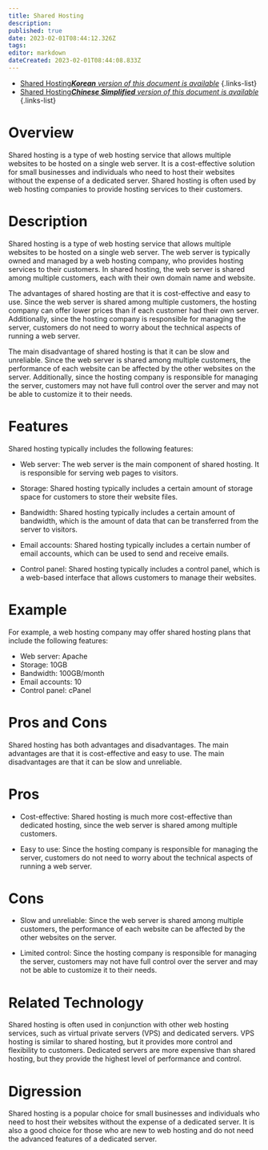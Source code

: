 ```yaml
---
title: Shared Hosting
description: 
published: true
date: 2023-02-01T08:44:12.326Z
tags: 
editor: markdown
dateCreated: 2023-02-01T08:44:08.833Z
---
```


- [Shared Hosting***Korean** version of this document is available*](/ko/Knowledge-base/Dictionary/shared-hosting)
{.links-list}
- [Shared Hosting***Chinese Simplified** version of this document is available*](/zh/Knowledge-base/Dictionary/shared-hosting)
{.links-list}

# Overview
Shared hosting is a type of web hosting service that allows multiple websites to be hosted on a single web server. It is a cost-effective solution for small businesses and individuals who need to host their websites without the expense of a dedicated server. Shared hosting is often used by web hosting companies to provide hosting services to their customers.

# Description
Shared hosting is a type of web hosting service that allows multiple websites to be hosted on a single web server. The web server is typically owned and managed by a web hosting company, who provides hosting services to their customers. In shared hosting, the web server is shared among multiple customers, each with their own domain name and website. 

The advantages of shared hosting are that it is cost-effective and easy to use. Since the web server is shared among multiple customers, the hosting company can offer lower prices than if each customer had their own server. Additionally, since the hosting company is responsible for managing the server, customers do not need to worry about the technical aspects of running a web server.

The main disadvantage of shared hosting is that it can be slow and unreliable. Since the web server is shared among multiple customers, the performance of each website can be affected by the other websites on the server. Additionally, since the hosting company is responsible for managing the server, customers may not have full control over the server and may not be able to customize it to their needs.

# Features
Shared hosting typically includes the following features:

* Web server: The web server is the main component of shared hosting. It is responsible for serving web pages to visitors.

* Storage: Shared hosting typically includes a certain amount of storage space for customers to store their website files.

* Bandwidth: Shared hosting typically includes a certain amount of bandwidth, which is the amount of data that can be transferred from the server to visitors.

* Email accounts: Shared hosting typically includes a certain number of email accounts, which can be used to send and receive emails.

* Control panel: Shared hosting typically includes a control panel, which is a web-based interface that allows customers to manage their websites.

# Example
For example, a web hosting company may offer shared hosting plans that include the following features:

* Web server: Apache
* Storage: 10GB
* Bandwidth: 100GB/month
* Email accounts: 10
* Control panel: cPanel

# Pros and Cons
Shared hosting has both advantages and disadvantages. The main advantages are that it is cost-effective and easy to use. The main disadvantages are that it can be slow and unreliable.

# Pros
* Cost-effective: Shared hosting is much more cost-effective than dedicated hosting, since the web server is shared among multiple customers.

* Easy to use: Since the hosting company is responsible for managing the server, customers do not need to worry about the technical aspects of running a web server.

# Cons
* Slow and unreliable: Since the web server is shared among multiple customers, the performance of each website can be affected by the other websites on the server.

* Limited control: Since the hosting company is responsible for managing the server, customers may not have full control over the server and may not be able to customize it to their needs.

# Related Technology
Shared hosting is often used in conjunction with other web hosting services, such as virtual private servers (VPS) and dedicated servers. VPS hosting is similar to shared hosting, but it provides more control and flexibility to customers. Dedicated servers are more expensive than shared hosting, but they provide the highest level of performance and control.

# Digression
Shared hosting is a popular choice for small businesses and individuals who need to host their websites without the expense of a dedicated server. It is also a good choice for those who are new to web hosting and do not need the advanced features of a dedicated server.